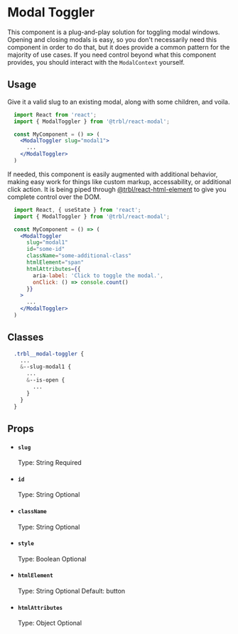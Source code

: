 # Modal Toggler

This component is a plug-and-play solution for toggling modal windows. Opening and closing modals is easy, so you don't necessarily need this component in order to do that, but it does provide a common pattern for the majority of use cases. If you need control beyond what this component provides, you should interact with the `ModalContext` yourself.

## Usage

Give it a valid slug to an existing modal, along with some children, and voila.

```jsx
  import React from 'react';
  import { ModalToggler } from '@trbl/react-modal';

  const MyComponent = () => (
    <ModalToggler slug="modal1">
      ...
    </ModalToggler>
  )
```

If needed, this component is easily augmented with additional behavior, making easy work for things like custom markup, accessability, or additional click action. It is being piped through [@trbl/react-html-element](https://www.npmjs.com/package/@trbl/react-html-element) to give you complete control over the DOM.

```jsx
  import React, { useState } from 'react';
  import { ModalToggler } from '@trbl/react-modal';

  const MyComponent = () => (
    <ModalToggler
      slug="modal1"
      id="some-id"
      className="some-additional-class"
      htmlElement="span"
      htmlAttributes={{
        aria-label: 'Click to toggle the modal.',
        onClick: () => console.count()
      }}
    >
      ...
    </ModalToggler>
  )
```

## Classes

```scss
  .trbl__modal-toggler {
    ...
    &--slug-modal1 {
      ...
      &--is-open {
        ...
      }
    }
  }
```

## Props

- #### `slug`
  Type: String
  Required

- #### `id`
  Type: String
  Optional

- #### `className`
  Type: String
  Optional

- #### `style`
  Type: Boolean
  Optional

- #### `htmlElement`
  Type: String
  Optional
  Default: button

- #### `htmlAttributes`
  Type: Object
  Optional
